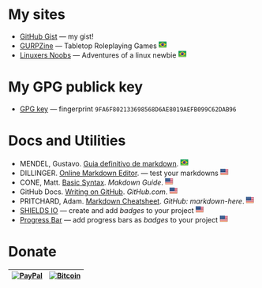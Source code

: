 # My sites

* [GitHub Gist](https://gist.github.com/nerun) — my gist!
* [GURPZine](https://www.gurpzine.com.br) — Tabletop Roleplaying Games ![brazilian portuguese][br]
* [Linuxers Noobs](http://linuxernoob.blogspot.com) — Adventures of a linux newbie ![brazilian portuguese][br]

[br]: flag-br.png

# My GPG publick key
* [GPG key](https://drive.google.com/file/d/1CY-uwRk7qtPCO9jKfCs-YzCt1f32W_Ej/view?usp=drive_link) — fingerprint `9FA6F802133698568D6AE8019AEFB099C62DAB96`

# Docs and Utilities

* MENDEL, Gustavo. [Guia definitivo de markdown](https://github.com/mende1/guia-definitivo-de-markdown). ![brazilian portuguese][br]
* DILLINGER. [Online Markdown Editor](https://dillinger.io). — test your markdowns ![english][us]
* CONE, Matt. [Basic Syntax](https://www.markdownguide.org/basic-syntax). *Makdown Guide*. ![english][us]
* GitHub Docs. [Writing on GitHub](https://docs.github.com/en/get-started/writing-on-github). _GitHub.com_. ![english][us]
* PRITCHARD, Adam. [Markdown Cheatsheet](https://github.com/adam-p/markdown-here/wiki/Markdown-Cheatsheet). _GitHub: markdown-here_. ![english][us]
* [SHIELDS IO](https://shields.io/) — create and add *badges* to your project ![english][us]
* [Progress Bar](https://github.com/fredericojordan/progress-bar) — add progress bars as *badges* to your project ![english][us]

[us]: flag-us.png

# Donate

| [![PayPal](https://www.paypalobjects.com/en_US/i/btn/btn_donateCC_LG.gif)](https://www.paypal.com/donate/?hosted_button_id=T95ZWHGTG2GT2) | [![Bitcoin](https://i.stack.imgur.com/MnQ6V.png)](https://www.blockchain.com/explorer/addresses/btc/bc1q8uk7cxujtxfguxcqw9l7889zwee86q582ysgcf) |
|:-------------:|:-------------:|
